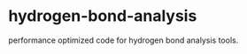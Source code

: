 hydrogen-bond-analysis
======================

performance optimized code for hydrogen bond analysis tools.